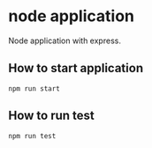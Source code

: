 # node application
Node application with express.
## How to start application

`npm run start`
## How to run test

`npm run test`